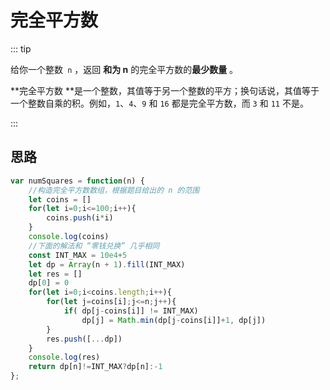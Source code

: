 # 完全平方数

::: tip

给你一个整数` n` ，返回 **和为 n** 的完全平方数的**最少数量** 。

**完全平方数 **是一个整数，其值等于另一个整数的平方；换句话说，其值等于一个整数自乘的积。例如，`1`、`4`、`9` 和 `16` 都是完全平方数，而 `3` 和 `11` 不是。

:::



## 思路

```js
var numSquares = function(n) {
    //构造完全平方数数组，根据题目给出的 n 的范围
    let coins = []
    for(let i=0;i<=100;i++){
        coins.push(i*i)
    }
    console.log(coins)
    //下面的解法和 “零钱兑换” 几乎相同
    const INT_MAX = 10e4+5
    let dp = Array(n + 1).fill(INT_MAX)
    let res = []
    dp[0] = 0
    for(let i=0;i<coins.length;i++){
        for(let j=coins[i];j<=n;j++){
            if( dp[j-coins[i]] != INT_MAX) 
                dp[j] = Math.min(dp[j-coins[i]]+1, dp[j])
        }
        res.push([...dp])
    }
    console.log(res)
    return dp[n]!=INT_MAX?dp[n]:-1
};
```

